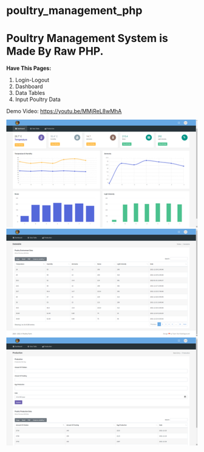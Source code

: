# poultry_management_php
# Poultry Management System is Made By Raw PHP.
**Have This Pages:**
1. Login-Logout
2. Dashboard
3. Data Tables
4. Input Poultry Data

Demo Video: https://youtu.be/MMjReL8wMhA

![Dasgboard](./images/Screenshot%20(453).png)
![Tables](./images/Screenshot%20(454).png)
![Input](./images/Screenshot%20(455).png)

